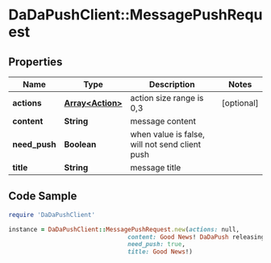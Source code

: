 # DaDaPushClient::MessagePushRequest

## Properties

Name | Type | Description | Notes
------------ | ------------- | ------------- | -------------
**actions** | [**Array&lt;Action&gt;**](Action.md) | action size range is 0,3 | [optional] 
**content** | **String** | message content | 
**need_push** | **Boolean** | when value is false, will not send client push | 
**title** | **String** | message title | 

## Code Sample

```ruby
require 'DaDaPushClient'

instance = DaDaPushClient::MessagePushRequest.new(actions: null,
                                 content: Good News! DaDaPush releasing new version,
                                 need_push: true,
                                 title: Good News!)
```


